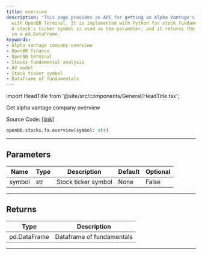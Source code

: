 ```yaml
---
title: overview
description: "This page provides an API for getting an Alpha Vantage's company overview"
  with OpenBB Terminal. It is implemented with Python for stock fundamental analysis.
  A stock's ticker symbol is used as the parameter, and it returns the fundamentals
  in a pd.DataFrame.
keywords:
- Alpha vantage company overview
- OpenBB finance
- OpenBB terminal
- Stocks fundamental analysis
- AV model
- Stock ticker symbol
- Dataframe of fundamentals
---
```


import HeadTitle from '@site/src/components/General/HeadTitle.tsx';

<HeadTitle title="stocks.fa.overview - Reference | OpenBB SDK Docs" />

Get alpha vantage company overview

Source Code: [[link](https://github.com/OpenBB-finance/OpenBBTerminal/tree/main/openbb_terminal/stocks/fundamental_analysis/av_model.py#L36)]

```python
openbb.stocks.fa.overview(symbol: str)
```

---

## Parameters

| Name | Type | Description | Default | Optional |
| ---- | ---- | ----------- | ------- | -------- |
| symbol | str | Stock ticker symbol | None | False |


---

## Returns

| Type | Description |
| ---- | ----------- |
| pd.DataFrame | Dataframe of fundamentals |
---
